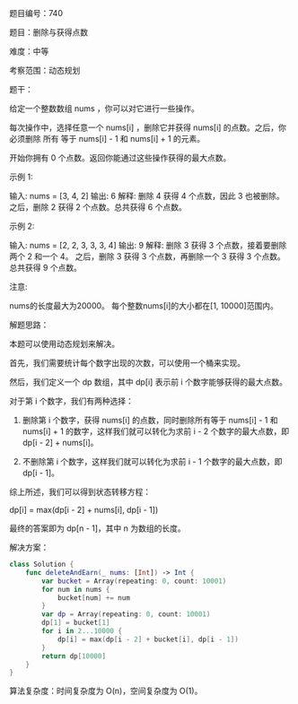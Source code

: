 题目编号：740

题目：删除与获得点数

难度：中等

考察范围：动态规划

题干：

给定一个整数数组 nums ，你可以对它进行一些操作。

每次操作中，选择任意一个 nums[i] ，删除它并获得 nums[i] 的点数。之后，你必须删除 所有 等于 nums[i] - 1 和 nums[i] + 1 的元素。

开始你拥有 0 个点数。返回你能通过这些操作获得的最大点数。

示例 1:

输入: nums = [3, 4, 2]
输出: 6
解释: 
删除 4 获得 4 个点数，因此 3 也被删除。
之后，删除 2 获得 2 个点数。总共获得 6 个点数。

示例 2:

输入: nums = [2, 2, 3, 3, 3, 4]
输出: 9
解释: 
删除 3 获得 3 个点数，接着要删除两个 2 和一个 4。
之后，删除 3 获得 3 个点数，再删除一个 3 获得 3 个点数。总共获得 9 个点数。

注意:

nums的长度最大为20000。
每个整数nums[i]的大小都在[1, 10000]范围内。

解题思路：

本题可以使用动态规划来解决。

首先，我们需要统计每个数字出现的次数，可以使用一个桶来实现。

然后，我们定义一个 dp 数组，其中 dp[i] 表示前 i 个数字能够获得的最大点数。

对于第 i 个数字，我们有两种选择：

1. 删除第 i 个数字，获得 nums[i] 的点数，同时删除所有等于 nums[i] - 1 和 nums[i] + 1 的数字，这样我们就可以转化为求前 i - 2 个数字的最大点数，即 dp[i - 2] + nums[i]。

2. 不删除第 i 个数字，这样我们就可以转化为求前 i - 1 个数字的最大点数，即 dp[i - 1]。

综上所述，我们可以得到状态转移方程：

dp[i] = max(dp[i - 2] + nums[i], dp[i - 1])

最终的答案即为 dp[n - 1]，其中 n 为数组的长度。

解决方案：

```swift
class Solution {
    func deleteAndEarn(_ nums: [Int]) -> Int {
        var bucket = Array(repeating: 0, count: 10001)
        for num in nums {
            bucket[num] += num
        }
        var dp = Array(repeating: 0, count: 10001)
        dp[1] = bucket[1]
        for i in 2...10000 {
            dp[i] = max(dp[i - 2] + bucket[i], dp[i - 1])
        }
        return dp[10000]
    }
}
```

算法复杂度：时间复杂度为 O(n)，空间复杂度为 O(1)。